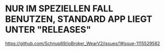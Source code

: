 # NUR IM SPEZIELLEN FALL BENUTZEN, STANDARD APP LIEGT UNTER "RELEASES"

https://github.com/Schnup89/ioBroker_WearV2/issues/1#issue-1115529582
